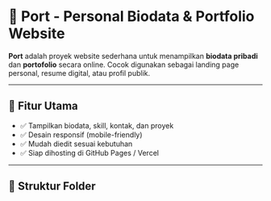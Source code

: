 # 🧠 Port - Personal Biodata & Portfolio Website

**Port** adalah proyek website sederhana untuk menampilkan **biodata pribadi** dan **portofolio** secara online. Cocok digunakan sebagai landing page personal, resume digital, atau profil publik.

---

## 🚀 Fitur Utama

- ✅ Tampilkan biodata, skill, kontak, dan proyek
- ✅ Desain responsif (mobile-friendly)
- ✅ Mudah diedit sesuai kebutuhan
- ✅ Siap dihosting di GitHub Pages / Vercel

---

## 📁 Struktur Folder

